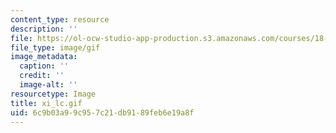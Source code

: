 ```yaml
---
content_type: resource
description: ''
file: https://ol-ocw-studio-app-production.s3.amazonaws.com/courses/18-013a-calculus-with-applications-spring-2005/6c9b03a99c957c21db9189feb6e19a8f_xi_lc.gif
file_type: image/gif
image_metadata:
  caption: ''
  credit: ''
  image-alt: ''
resourcetype: Image
title: xi_lc.gif
uid: 6c9b03a9-9c95-7c21-db91-89feb6e19a8f
---
```

